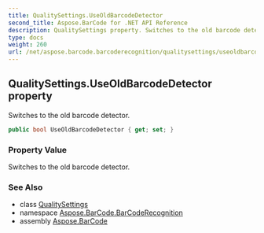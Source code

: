 ```yaml
---
title: QualitySettings.UseOldBarcodeDetector
second_title: Aspose.BarCode for .NET API Reference
description: QualitySettings property. Switches to the old barcode detector
type: docs
weight: 260
url: /net/aspose.barcode.barcoderecognition/qualitysettings/useoldbarcodedetector/
---
```

## QualitySettings.UseOldBarcodeDetector property

Switches to the old barcode detector.

```csharp
public bool UseOldBarcodeDetector { get; set; }
```

### Property Value

Switches to the old barcode detector.

### See Also

* class [QualitySettings](../)
* namespace [Aspose.BarCode.BarCodeRecognition](../../qualitysettings/)
* assembly [Aspose.BarCode](../../../)


